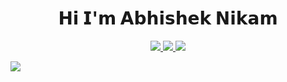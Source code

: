 <h1 align="center"><a herf="https://github.com/abhisheknik"> 𝗛𝗶 𝗜'𝗺 𝗔𝗯𝗵𝗶𝘀𝗵𝗲𝗸 𝗡𝗶𝗸𝗮𝗺</h1>

<p align="center">
<a href="https://www.linkedin.com/in/abhishek-nikam/" rel="nofollow">
    <img src="https://camo.githubusercontent.com/a493f6833f99fb3c85788d6d9305e6b7a42b838e5ee5d138fd9a8214a7e77472/68747470733a2f2f696d672e736869656c64732e696f2f62616467652f6c696e6b6564696e2d2532333030373742352e7376673f267374796c653d666f722d7468652d6261646765266c6f676f3d6c696e6b6564696e266c6f676f436f6c6f723d7768697465" data-canonical-src="https://img.shields.io/badge/linkedin-%230077B5.svg?&amp;style=for-the-badge&amp;logo=AbhishekNikam&amp;logoColor=white" style="max-width: 100%;">
  </a>
 <a href="https://instagram.com/abhiz_hek" rel="nofollow">
    <img src="https://camo.githubusercontent.com/5c3f3164b340475c38f1ec3d8c6d0c6e8656fbccac25d06cfb86477079b88638/68747470733a2f2f696d672e736869656c64732e696f2f62616467652f696e7374616772616d2d2532334534343035462e7376673f267374796c653d666f722d7468652d6261646765266c6f676f3d696e7374616772616d266c6f676f436f6c6f723d7768697465" data-canonical-src="https://img.shields.io/badge/instagram-%23E4405F.svg?&amp;style=for-the-badge&amp;logo=instagram&amp;logoColor=white" style="max-width: 100%;">        
  </a>
<a href="https://github.com/Abhisheknik" rel="nofollow">
    <img src="https://camo.githubusercontent.com/fbc3df79ffe1a99e482b154b29262ecbb10d6ee4ed22faa82683aa653d72c4e1/68747470733a2f2f696d672e736869656c64732e696f2f62616467652f4769744875622d3130303030303f7374796c653d666f722d7468652d6261646765266c6f676f3d676974687562266c6f676f436f6c6f723d7768697465" data-canonical-src="https://img.shields.io/badge/GitHub-100000?style=for-the-badge&logo=github&logoColor=white" style="max-width:100%;">
    </a>
    <p data-canonical-src="https://img.shields.io/badge/HTML-100-orange" style="max-width:100%;"></p>
    <p><img src="https://user-images.githubusercontent.com/79035081/204090523-25e5765b-a0c1-4932-bc45-261106ef24f1.svg" style="max-width:40%;"></p>

 </p>
